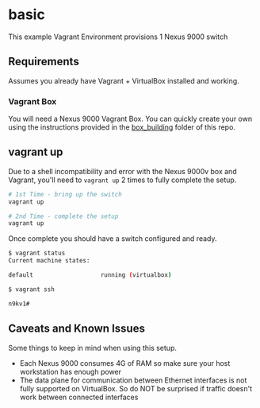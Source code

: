 # basic

This example Vagrant Environment provisions 1 Nexus 9000 switch

## Requirements

Assumes you already have Vagrant + VirtualBox installed and working.  

### Vagrant Box

You will need a Nexus 9000 Vagrant Box.  You can quickly create your own using the instructions provided in the [box_building](../../box_building) folder of this repo.  

## vagrant up

Due to a shell incompatibility and error with the Nexus 9000v box and Vagrant, you'll need to `vagrant up` 2 times to fully complete the setup.  

```bash
# 1st Time - bring up the switch
vagrant up

# 2nd Time - complete the setup
vagrant up
```

Once complete you should have a switch configured and ready.  

```bash
$ vagrant status
Current machine states:

default                   running (virtualbox)

$ vagrant ssh

n9kv1#
```

## Caveats and Known Issues

Some things to keep in mind when using this setup.

* Each Nexus 9000 consumes 4G of RAM so make sure your host workstation has enough power
* The data plane for communication between Ethernet interfaces is not fully supported on VirtualBox.  So do NOT be surprised if traffic doesn't work between connected interfaces
